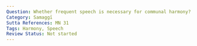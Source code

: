 ```yaml
---
Question: Whether frequent speech is necessary for communal harmony?
Category: Samaggī
Sutta References: MN 31
Tags: Harmony, Speech
Review Status: Not started
---
```


